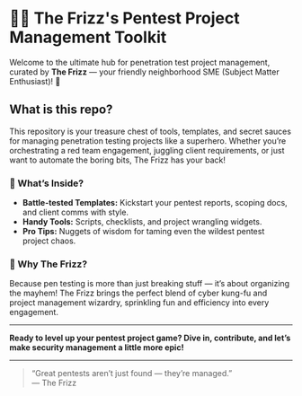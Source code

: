 # 🦸‍♂️ The Frizz's Pentest Project Management Toolkit

Welcome to the ultimate hub for penetration test project management, curated by **The Frizz** — your friendly neighborhood SME (Subject Matter Enthusiast)! 🚀

## What is this repo?
This repository is your treasure chest of tools, templates, and secret sauces for managing penetration testing projects like a superhero. Whether you’re orchestrating a red team engagement, juggling client requirements, or just want to automate the boring bits, The Frizz has your back!

### 🔧 What’s Inside?
- **Battle-tested Templates:** Kickstart your pentest reports, scoping docs, and client comms with style.
- **Handy Tools:** Scripts, checklists, and project wrangling widgets.
- **Pro Tips:** Nuggets of wisdom for taming even the wildest pentest project chaos.

### 🦄 Why The Frizz?
Because pen testing is more than just breaking stuff — it’s about organizing the mayhem! The Frizz brings the perfect blend of cyber kung-fu and project management wizardry, sprinkling fun and efficiency into every engagement.

---

**Ready to level up your pentest project game? Dive in, contribute, and let’s make security management a little more epic!**

---

> “Great pentests aren’t just found — they’re managed.”  
> — The Frizz
